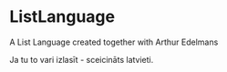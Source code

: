 # ListLanguage

A List Language created together with Arthur Edelmans

Ja tu to vari izlasīt - sceicināts latvieti.
